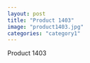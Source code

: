 ```yaml
---
layout: post
title: "Product 1403"
image: "product1403.jpg"
categories: "category1"
---
```

Product 1403
